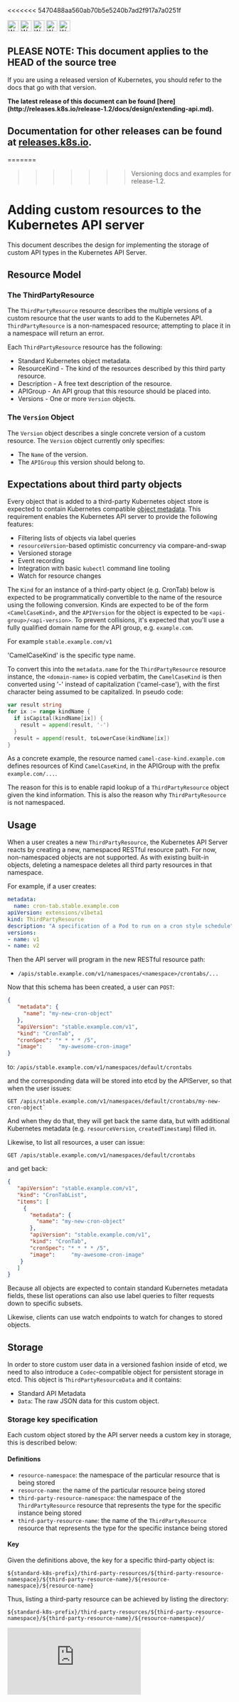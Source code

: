 <!-- BEGIN MUNGE: UNVERSIONED_WARNING -->

<<<<<<< 5470488aa560ab70b5e5240b7ad2f917a7a0251f
<!-- BEGIN STRIP_FOR_RELEASE -->

<img src="http://kubernetes.io/img/warning.png" alt="WARNING"
     width="25" height="25">
<img src="http://kubernetes.io/img/warning.png" alt="WARNING"
     width="25" height="25">
<img src="http://kubernetes.io/img/warning.png" alt="WARNING"
     width="25" height="25">
<img src="http://kubernetes.io/img/warning.png" alt="WARNING"
     width="25" height="25">
<img src="http://kubernetes.io/img/warning.png" alt="WARNING"
     width="25" height="25">

<h2>PLEASE NOTE: This document applies to the HEAD of the source tree</h2>

If you are using a released version of Kubernetes, you should
refer to the docs that go with that version.

<!-- TAG RELEASE_LINK, added by the munger automatically -->
<strong>
The latest release of this document can be found
[here](http://releases.k8s.io/release-1.2/docs/design/extending-api.md).

Documentation for other releases can be found at
[releases.k8s.io](http://releases.k8s.io).
</strong>
--

<!-- END STRIP_FOR_RELEASE -->
=======
>>>>>>> Versioning docs and examples for release-1.2.

<!-- END MUNGE: UNVERSIONED_WARNING -->

# Adding custom resources to the Kubernetes API server

This document describes the design for implementing the storage of custom API types in the Kubernetes API Server.


## Resource Model

### The ThirdPartyResource

The `ThirdPartyResource` resource describes the multiple versions of a custom resource that the user wants to add
to the Kubernetes API.  `ThirdPartyResource` is a non-namespaced resource; attempting to place it in a namespace
will return an error.

Each `ThirdPartyResource` resource has the following:
   * Standard Kubernetes object metadata.
   * ResourceKind - The kind of the resources described by this third party resource.
   * Description - A free text description of the resource.
   * APIGroup - An API group that this resource should be placed into.
   * Versions - One or more `Version` objects.

### The `Version` Object

The `Version` object describes a single concrete version of a custom resource.  The `Version` object currently
only specifies:
   * The `Name` of the version.
   * The `APIGroup` this version should belong to.

## Expectations about third party objects

Every object that is added to a third-party Kubernetes object store is expected to contain Kubernetes
compatible [object metadata](../devel/api-conventions.md#metadata).  This requirement enables the
Kubernetes API server to provide the following features:
   * Filtering lists of objects via label queries
   * `resourceVersion`-based optimistic concurrency via compare-and-swap
   * Versioned storage
   * Event recording
   * Integration with basic `kubectl` command line tooling
   * Watch for resource changes

The `Kind` for an instance of a third-party object (e.g. CronTab) below is expected to be
programmatically convertible to the name of the resource using
the following conversion.  Kinds are expected to be of the form `<CamelCaseKind>`, and the
`APIVersion` for the object is expected to be `<api-group>/<api-version>`. To
prevent collisions, it's expected that you'll use a fully qualified domain
name for the API group, e.g. `example.com`.

For example `stable.example.com/v1`

'CamelCaseKind' is the specific type name.

To convert this into the `metadata.name` for the `ThirdPartyResource` resource instance,
the `<domain-name>` is copied verbatim, the `CamelCaseKind` is
then converted
using '-' instead of capitalization ('camel-case'), with the first character being assumed to be
capitalized.  In pseudo code:

```go
var result string
for ix := range kindName {
  if isCapital(kindName[ix]) {
    result = append(result, '-')
  }
  result = append(result, toLowerCase(kindName[ix])
}
```

As a concrete example, the resource named `camel-case-kind.example.com` defines resources of Kind `CamelCaseKind`, in
the APIGroup with the prefix `example.com/...`.

The reason for this is to enable rapid lookup of a `ThirdPartyResource` object given the kind information.
This is also the reason why `ThirdPartyResource` is not namespaced.

## Usage

When a user creates a new `ThirdPartyResource`, the Kubernetes API Server reacts by creating a new, namespaced
RESTful resource path.  For now, non-namespaced objects are not supported. As with existing built-in objects,
deleting a namespace deletes all third party resources in that namespace.

For example, if a user creates:

```yaml
metadata:
  name: cron-tab.stable.example.com
apiVersion: extensions/v1beta1
kind: ThirdPartyResource
description: "A specification of a Pod to run on a cron style schedule"
versions:
- name: v1
- name: v2
```

Then the API server will program in the new RESTful resource path:
   * `/apis/stable.example.com/v1/namespaces/<namespace>/crontabs/...`


Now that this schema has been created, a user can `POST`:

```json
{
   "metadata": {
     "name": "my-new-cron-object"
   },
   "apiVersion": "stable.example.com/v1",
   "kind": "CronTab",
   "cronSpec": "* * * * /5",
   "image":     "my-awesome-cron-image"
}
```

to: `/apis/stable.example.com/v1/namespaces/default/crontabs`

and the corresponding data will be stored into etcd by the APIServer, so that when the user issues:

```
GET /apis/stable.example.com/v1/namespaces/default/crontabs/my-new-cron-object`
```

And when they do that, they will get back the same data, but with additional Kubernetes metadata
(e.g. `resourceVersion`, `createdTimestamp`) filled in.

Likewise, to list all resources, a user can issue:

```
GET /apis/stable.example.com/v1/namespaces/default/crontabs
```

and get back:

```json
{
   "apiVersion": "stable.example.com/v1",
   "kind": "CronTabList",
   "items": [
     {
       "metadata": {
         "name": "my-new-cron-object"
       },
       "apiVersion": "stable.example.com/v1",
       "kind": "CronTab",
       "cronSpec": "* * * * /5",
       "image":     "my-awesome-cron-image"
    }
   ]
}
```

Because all objects are expected to contain standard Kubernetes metadata fields, these
list operations can also use label queries to filter requests down to specific subsets.

Likewise, clients can use watch endpoints to watch for changes to stored objects.


## Storage

In order to store custom user data in a versioned fashion inside of etcd, we need to also introduce a
`Codec`-compatible object for persistent storage in etcd.  This object is `ThirdPartyResourceData` and it contains:
   * Standard API Metadata
   * `Data`: The raw JSON data for this custom object.

### Storage key specification

Each custom object stored by the API server needs a custom key in storage, this is described below:

#### Definitions

   * `resource-namespace`: the namespace of the particular resource that is being stored
   * `resource-name`: the name of the particular resource being stored
   * `third-party-resource-namespace`: the namespace of the `ThirdPartyResource` resource that represents the type for the specific instance being stored
   * `third-party-resource-name`: the name of the `ThirdPartyResource` resource that represents the type for the specific instance being stored

#### Key

Given the definitions above, the key for a specific third-party object is:

```
${standard-k8s-prefix}/third-party-resources/${third-party-resource-namespace}/${third-party-resource-name}/${resource-namespace}/${resource-name}
```

Thus, listing a third-party resource can be achieved by listing the directory:

```
${standard-k8s-prefix}/third-party-resources/${third-party-resource-namespace}/${third-party-resource-name}/${resource-namespace}/
```




<!-- BEGIN MUNGE: IS_VERSIONED -->
<!-- TAG IS_VERSIONED -->
<!-- END MUNGE: IS_VERSIONED -->


<!-- BEGIN MUNGE: GENERATED_ANALYTICS -->
[![Analytics](https://kubernetes-site.appspot.com/UA-36037335-10/GitHub/docs/design/extending-api.md?pixel)]()
<!-- END MUNGE: GENERATED_ANALYTICS -->
